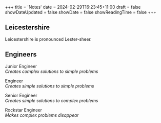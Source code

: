+++
title = 'Notes'
date = 2024-02-29T16:23:45+11:00
draft = false
showDateUpdated = false
showDate = false
showReadingTime = false
+++
## Leicestershire
<!-- date = "2023-11-28" -->

Leicestershire is pronounced Lester-sheer.

## Engineers
<!-- date = "2022-01-02" -->

Junior Engineer<br>
*Creates complex solutions to simple problems*

Engineer<br>
*Creates simple solutions to simple problems*

Senior Engineer<br>
*Creates simple solutions to complex problems*

Rockstar Engineer<br>
*Makes complex problems disappear*
